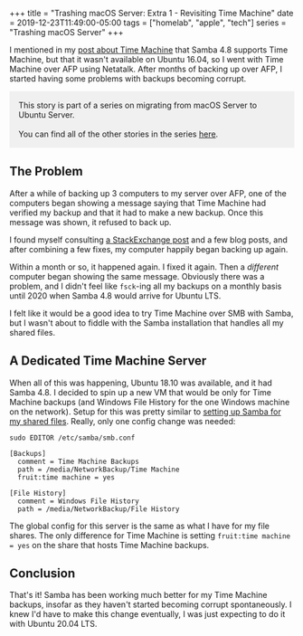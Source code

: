 +++
title = "Trashing macOS Server: Extra 1 - Revisiting Time Machine"
date = 2019-12-23T11:49:00-05:00
tags = ["homelab", "apple", "tech"]
series = "Trashing macOS Server"
+++

I mentioned in my [post about Time Machine](/trashing-macos-server-part-2-time-machine) that Samba 4.8 supports Time Machine, but that it wasn't available on Ubuntu 16.04, so I went with Time Machine over AFP using Netatalk. After months of backing up over AFP, I started having some problems with backups becoming corrupt.

<div style="background-color: #f0f0f0; padding: 16px; margin-bottom: 1.7em;">
    This story is part of a series on migrating from macOS Server to Ubuntu Server.
    <br /><br />
    You can find all of the other stories in the series <a href="/series/trashing-macos-server">here</a>.
</div>

## The Problem

After a while of backing up 3 computers to my server over AFP, one of the computers began showing a message saying that Time Machine had verified my backup and that it had to make a new backup. Once this message was shown, it refused to back up.

I found myself consulting [a StackExchange post](https://apple.stackexchange.com/questions/18482/repair-time-machine-sparsebundle-that-will-no-longer-mount) and a few blog posts, and after combining a few fixes, my computer happily began backing up again.

Within a month or so, it happened again. I fixed it again. Then a _different_ computer began showing the same message. Obviously there was a problem, and I didn't feel like `fsck`-ing all my backups on a monthly basis until 2020 when Samba 4.8 would arrive for Ubuntu LTS.

I felt like it would be a good idea to try Time Machine over SMB with Samba, but I wasn't about to fiddle with the Samba installation that handles all my shared files.

## A Dedicated Time Machine Server

When all of this was happening, Ubuntu 18.10 was available, and it had Samba 4.8. I decided to spin up a new VM that would be only for Time Machine backups (and Windows File History for the one Windows machine on the network). Setup for this was pretty similar to [setting up Samba for my shared files](/trashing-macos-server-part-1-file-server). Really, only one config change was needed:

`sudo EDITOR /etc/samba/smb.conf`

```
[Backups]
  comment = Time Machine Backups
  path = /media/NetworkBackup/Time Machine
  fruit:time machine = yes

[File History]
  comment = Windows File History
  path = /media/NetworkBackup/File History
```

The global config for this server is the same as what I have for my file shares. The only difference for Time Machine is setting `fruit:time machine = yes` on the share that hosts Time Machine backups.

## Conclusion

That's it! Samba has been working much better for my Time Machine backups, insofar as they haven't started becoming corrupt spontaneously. I knew I'd have to make this change eventually, I was just expecting to do it with Ubuntu 20.04 LTS.
